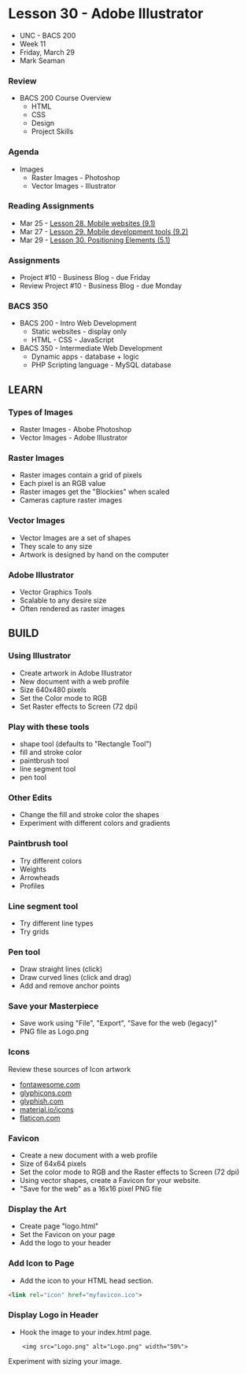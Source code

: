 # Lesson 30 - Adobe Illustrator

* UNC - BACS 200
* Week 11
* Friday, March 29
* Mark Seaman


### Review
* BACS 200 Course Overview
    * HTML
    * CSS
    * Design
    * Project Skills


### Agenda
* Images
    * Raster Images - Photoshop
    * Vector Images - Illustrator
    
    
### Reading Assignments
* Mar 25 - [Lesson 28. Mobile websites (9.1)](https://learn.zybooks.com/zybook/UNCOBACS200SeamanSpring2019/chapter/9/section/1)
* Mar 27 - [Lesson 29. Mobile development tools (9.2)](https://learn.zybooks.com/zybook/UNCOBACS200SeamanSpring2019/chapter/9/section/2)
* Mar 29 - [Lesson 30. Positioning Elements (5.1)](https://learn.zybooks.com/zybook/UNCOBACS200SeamanSpring2019/chapter/5/section/1)

    
### Assignments
* Project #10 - Business Blog - due Friday
* Review Project #10 - Business Blog - due Monday


### BACS 350
* BACS 200 - Intro Web Development
    * Static websites - display only
    * HTML - CSS - JavaScript
* BACS 350 - Intermediate Web Development
    * Dynamic apps - database + logic
    * PHP Scripting language - MySQL database
    


## LEARN

### Types of Images
* Raster Images - Abobe Photoshop
* Vector Images - Adobe Illustrator


### Raster Images
* Raster images contain a grid of pixels
* Each pixel is an RGB value
* Raster images get the "Blockies" when scaled
* Cameras capture raster images


### Vector Images
* Vector Images are a set of shapes
* They scale to any size
* Artwork is designed by hand on the computer


### Adobe Illustrator
* Vector Graphics Tools
* Scalable to any desire size
* Often rendered as raster images



## BUILD

### Using Illustrator
* Create artwork in Adobe Illustrator
* New document with a web profile
* Size 640x480 pixels
* Set the Color mode to RGB
* Set Raster effects to Screen (72 dpi)


### Play with these tools

* shape tool (defaults to "Rectangle Tool")
* fill and stroke color
* paintbrush tool
* line segment tool
* pen tool


### Other Edits
* Change the fill and stroke color the shapes
* Experiment with different colors and gradients


### Paintbrush tool
- Try different colors
- Weights
- Arrowheads
- Profiles


### Line segment tool
* Try different line types
* Try  grids


### Pen tool
* Draw straight lines (click)
* Draw curved lines (click and drag)
* Add and remove anchor points


### Save your Masterpiece
* Save work using "File", "Export", "Save for the web (legacy)"
* PNG file as Logo.png


### Icons

Review these sources of Icon artwork

* [fontawesome.com](http://fontawesome.com)
* [glyphicons.com](http://glyphicons.com)
* [glyphish.com](http://glyphish.com)
* [material.io/icons](http://material.io/icons)
* [flaticon.com](http://flaticon.com)


### Favicon
* Create a new document with a web profile
* Size of 64x64 pixels
* Set the color mode to RGB and the Raster effects to Screen (72 dpi)
* Using vector shapes, create a Favicon for your website.
* "Save for the web" as a 16x16 pixel PNG file


### Display the Art
* Create page "logo.html"
* Set the Favicon on your page
* Add the logo to your header


### Add Icon to Page
* Add the icon to your HTML head section.

```html
<link rel="icon" href="myfavicon.ico">
```


### Display Logo in Header
* Hook the image to your index.html page.

```
    <img src="Logo.png" alt="Logo.png" width="50%">
```

Experiment with sizing your image.


